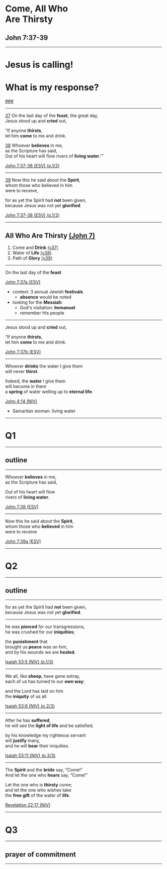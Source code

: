 <!-- .slide: <%= bg("unsplash-Jztmx9yqjBw-stars.jpg") %> id="title" -->
# Come, All Who <br> Are Thirsty
## John 7:37-39

---
<!-- .slide: data-background="white" -->
# Jesus is **calling**!
# What is my **response**?

[###](#/outline "secret")

---
[37](# "ref")
On the last day of the **feast**, the great day, <br>
Jesus stood up and **cried** out,

“If anyone **thirsts**, <br>
let him **come** to me and drink.

[38](# "ref")
Whoever **believes** in me, <br>
as the Scripture has said, <br>
Out of his heart will flow rivers of **living water**.’”

[John 7:37-38 (ESV) (p.1/2)](# "ref")

---
[39](# "ref")
Now this he said about the **Spirit**, <br>
whom those who believed in him <br>
were to receive,

for as yet the Spirit had **not** been given, <br>
because Jesus was not yet **glorified**.

[John 7:37-38 (ESV) (p.1/2)](# "ref")

---
<!-- .slide: <%= bg("unsplash-Jztmx9yqjBw-stars.jpg") %> id="outline" -->
## All Who Are Thirsty [(John 7)](# "ref")
1. Come and **Drink** [(v37)](# "ref")
2. Water of **Life** [(v38)](# "ref")
3. Path of **Glory** [(v39)](# "ref")

<!-- .element: class="outline" -->

---
On the last day of the **feast**

[John 7:37a (ESV)](# "ref")

>>>
+ context: 3 annual Jewish **festivals**
  + **absence** would be noted
+ looking for the **Messiah**:
  + God's visitation: **Immanuel**
  + remember His people

---
Jesus stood up and **cried** out,

“If anyone **thirsts**, <br>
let him **come** to me and drink.

[John 7:37b (ESV)](# "ref")

---
Whoever **drinks** the water I give them <br>
will never **thirst**.

Indeed, the **water** I give them <br>
will become in them <br>
a **spring** of water welling up to **eternal life**.

[John 4:14 (NIV)](# "ref")

>>>
+ Samaritan woman: living water

---
<!-- .slide: data-background="white" -->
# Q1

---
## outline

---
Whoever **believes** in me, <br>
as the Scripture has said,

Out of his heart will flow <br>
rivers of **living water**.

[John 7:38 (ESV)](# "ref")

---
Now this he said about the **Spirit**, <br>
whom those who **believed** in him <br>
were to receive

[John 7:39a (ESV)](# "ref")

---
<!-- .slide: data-background="white" -->
# Q2

---
## outline

---
for as yet the Spirit had **not** been given, <br>
because Jesus was not yet **glorified**.

---
he was **pierced** for our transgressions, <br>
he was crushed for our **iniquities**;

the **punishment** that <br>
brought us **peace** was on him, <br>
and by his wounds we are **healed**.

[Isaiah 53:5 (NIV) (p.1/3)](# "ref")

---
We all, like **sheep**, have gone astray, <br>
each of us has turned to our **own way**;

and the Lord has laid on him <br>
the **iniquity** of us all.

[Isaiah 53:6 (NIV) (p.2/3)](# "ref")

---
After he has **suffered**, <br>
he will see the **light of life** and be satisfied;

by his knowledge my righteous servant <br>
will **justify** many, <br>
and he will **bear** their iniquities.

[Isaiah 53:11 (NIV) (p.3/3)](# "ref")

---
The **Spirit** and the **bride** say, “Come!” <br>
And let the one who **hears** say, “Come!”

Let the one who is **thirsty** come; <br>
and let the one who wishes take <br>
the **free gift** of the water of **life**.

[Revelation 22:17 (NIV)](# "ref")

---
<!-- .slide: data-background="white" -->
# Q3

---
## prayer of commitment

---
<!-- .slide: <%= bg("unsplash-Jztmx9yqjBw-stars.jpg") %> class="empty" -->
